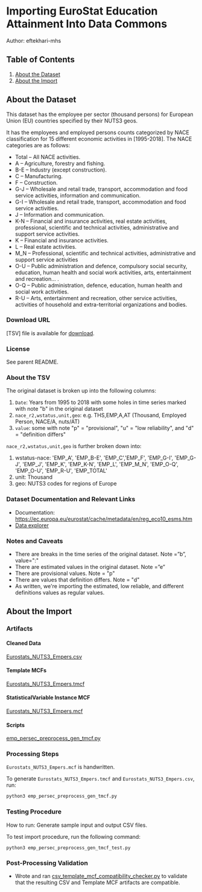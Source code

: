 # Importing EuroStat Education Attainment Into Data Commons

Author: eftekhari-mhs

## Table of Contents

1. [About the Dataset](#about-the-dataset)
1. [About the Import](#about-the-import)

## About the Dataset

This dataset has the employee per sector (thousand persons) for European Union (EU) countries specified by their NUTS3 geos.

It has the employees and employed persons counts categorized by NACE classification for 15 different economic activities in [1995-2018]. The NACE categories are as follows:

- Total – All NACE activities.
- A – Agriculture, forestry and fishing.
- B-E – Industry (except construction).
- C – Manufacturing.
- F – Construction.
- G-J – Wholesale and retail trade, transport, accommodation and food service activities, information and communication.
- G-I – Wholesale and retail trade, transport, accommodation and food service activities.
- J – Information and communication.
- K-N – Financial and insurance activities, real estate activities, professional, scientific and technical activities, administrative and support service activities.
- K – Financial and insurance activities.
- L – Real estate activities.
- M_N – Professional, scientific and technical activities, administrative and support service activities
- O-U – Public administration and defence, compulsory social security, education, human health and social work activities, arts, entertainment and recreation... .
- O-Q – Public administration, defence, education, human health and social work activities.
- R-U – Arts, entertainment and recreation, other service activities, activities of household and extra-territorial organizations and bodies.

### Download URL

[TSV] file is available for [download](https://ec.europa.eu/eurostat/estat-navtree-portlet-prod/BulkDownloadListing?file=data/nama_10r_3empers.tsv.gz).

### License

See parent README.

### About the TSV

The original dataset is broken up into the following columns:

1. `Date`: Years from 1995 to 2018 with some holes in time series marked with note "b" in the original dataset
2. `nace_r2,wstatus,unit,geo`: e.g. THS,EMP,A,AT (Thousand, Employed Person, NACE/A, nuts/AT)
3. `value`: some with note "p" = "provisional", "u" = "low reliability", and "d" = "definition differs"

`nace_r2,wstatus,unit,geo` is further broken down into:

1. wstatus-nace: 'EMP_A', 'EMP_B-E', 'EMP_C','EMP_F', 'EMP_G-I', 'EMP_G-J', 'EMP_J', 'EMP_K', 'EMP_K-N', 'EMP_L', 'EMP_M_N', 'EMP_O-Q', 'EMP_O-U', 'EMP_R-U', 'EMP_TOTAL'
2. unit: Thousand
3. geo: NUTS3 codes for regions of Europe

### Dataset Documentation and Relevant Links

- Documentation: <https://ec.europa.eu/eurostat/cache/metadata/en/reg_eco10_esms.htm>
- [Data explorer](https://appsso.eurostat.ec.europa.eu/nui/show.do?dataset=nama_10r_3empers&lang=en)

### Notes and Caveats

- There are breaks in the time series of the original dataset. Note =”b”, value=":"
- There are estimated values in the original dataset. Note =”e”
- There are provisional values. Note = "p"
- There are values that definition differs. Note = "d"
- As written, we're importing the estimated, low reliable, and different definitions values as regular values.

## About the Import

### Artifacts

#### Cleaned Data

[Eurostats_NUTS3_Empers.csv](./Eurostats_NUTS3_Empers.csv)

#### Template MCFs

[Eurostats_NUTS3_Empers.tmcf](./Eurostats_NUTS3_Empers.tmcf)

#### StatisticalVariable Instance MCF

[Eurostats_NUTS3_Empers.mcf](./Eurostats_NUTS3_Empers.mcf)

#### Scripts

[emp_persec_preprocess_gen_tmcf.py](./emp_persec_preprocess_gen_tmcf.py)

### Processing Steps

`Eurostats_NUTS3_Empers.mcf` is handwritten.

To generate `Eurostats_NUTS3_Empers.tmcf` and `Eurostats_NUTS3_Empers.csv`, run:

```bash
python3 emp_persec_preprocess_gen_tmcf.py
```

### Testing Procedure

How to run: Generate sample input and output CSV files.


To test import procedure, run the following command:

```
python3 emp_persec_preprocess_gen_tmcf_test.py

```

### Post-Processing Validation

- Wrote and ran
  [csv_template_mcf_compatibility_checker.py](./csv_template_mcf_compatibility_checker.py)
  to validate that the resulting CSV and Template MCF artifacts are
  compatible.
